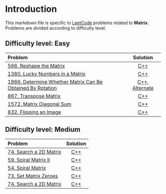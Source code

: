 # Introduction
This markdown file is specific to [LeetCode](https://leetcode.com/) problems related to **Matrix**. Problems are divided according to difficulty level. 

## Difficulty level: Easy
| Problem | Solution |
|     :---      |     :---:      |       
|  [566. Reshape the Matrix](https://leetcode.com/problems/reshape-the-matrix/)     |      [C++](https://leetcode.com/submissions/detail/738513461/)       |
|  [1380. Lucky Numbers in a Matrix](https://leetcode.com/problems/lucky-numbers-in-a-matrix/)     |      [C++](https://leetcode.com/submissions/detail/738494257/)       |
|  [1886. Determine Whether Matrix Can Be Obtained By Rotation](https://leetcode.com/problems/determine-whether-matrix-can-be-obtained-by-rotation/)     |      [C++](https://leetcode.com/submissions/detail/736615422/), [Alternate](https://leetcode.com/submissions/detail/737097253/)       |
|  [867. Transpose Matrix](https://leetcode.com/problems/transpose-matrix/)     |      [C++](https://leetcode.com/submissions/detail/735829233/)       |
|  [1572. Matrix Diagonal Sum](https://leetcode.com/problems/matrix-diagonal-sum/)     |      [C++](https://leetcode.com/submissions/detail/735815017/)       |
|  [832. Flipping an Image](https://leetcode.com/problems/flipping-an-image/)     |      [C++](https://leetcode.com/submissions/detail/734210637/)       |

## Difficulty level: Medium
| Problem | Solution |
|     :---      |     :---:      |     
|  [74. Search a 2D Matrix](https://leetcode.com/problems/search-a-2d-matrix/)     |      [C++](https://leetcode.com/submissions/detail/735792347/)       |
|  [59. Spiral Matrix II](https://leetcode.com/problems/spiral-matrix-ii/)     |      [C++](https://leetcode.com/submissions/detail/735230844/)       |
|  [54. Spiral Matrix](https://leetcode.com/problems/spiral-matrix/)     |      [C++](https://leetcode.com/submissions/detail/734261080/)       |
|  [73. Set Matrix Zeroes](https://leetcode.com/problems/set-matrix-zeroes/)     |      [C++](https://leetcode.com/submissions/detail/737227109/)       |
|  [74. Search a 2D Matrix](https://leetcode.com/problems/search-a-2d-matrix/)     | [C++](https://leetcode.com/submissions/detail/631947077/) |
